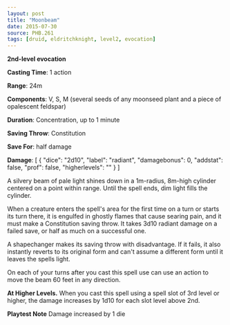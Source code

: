 ```yaml
---
layout: post
title: "Moonbeam"
date: 2015-07-30
source: PHB.261
tags: [druid, eldritchknight, level2, evocation]
---
```


**2nd-level evocation**

**Casting Time**: 1 action

**Range**: 24m

**Components**: V, S, M (several seeds of any moonseed plant and a piece of opalescent feldspar)

**Duration**: Concentration, up to 1 minute

**Saving Throw**: Constitution

**Save For**: half damage

**Damage**: [ { "dice": "2d10", "label": "radiant", "damagebonus": 0, "addstat": false, "prof": false, "higherlevels": "" } ]

A silvery beam of pale light shines down in a 1m-radius, 8m-high cylinder centered on a point within range. Until the spell ends, dim light fills the cylinder.

When a creature enters the spell's area for the first time on a turn or starts its turn there, it is engulfed in ghostly flames that cause searing pain, and it must make a Constitution saving throw. It takes 3d10 radiant damage on a failed save, or half as much on a successful one.

A shapechanger makes its saving throw with disadvantage. If it fails, it also instantly reverts to its original form and can't assume a different form until it leaves the spells light.

On each of your turns after you cast this spell use can use an action to move the beam 60 feet in any direction.

**At Higher Levels.** When you cast this spell using a spell slot of 3rd level or higher, the damage increases by 1d10 for each slot level above 2nd.

**Playtest Note** Damage increased by 1 die
